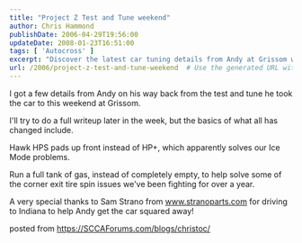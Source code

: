 ```yaml
---
title: "Project Z Test and Tune weekend"
author: Chris Hammond
publishDate: 2006-04-29T19:56:00
updateDate: 2008-01-23T16:51:00
tags: [ 'Autocross' ]
excerpt: "Discover the latest car tuning details from Andy at Grissom with Hawk HPS pads and corner exit tire spin troubleshooting. Special thanks to Sam Strano! #CarTuningTips"
url: /2006/project-z-test-and-tune-weekend  # Use the generated URL with year
---
```

<P>I got a few details from Andy on his way back from the test and tune he took the car to this weekend at Grissom.</P> <P>I'll try to do a full writeup later in the week, but the basics of what all has changed include.</P> <P>Hawk HPS pads up front instead of HP+, which apparently solves our Ice Mode problems.</P> <P>Run a full tank of gas, instead of completely empty, to help solve some of the corner exit tire spin issues we've been fighting for over a year.</P> <P>A very special thanks to Sam Strano from <A href="https://www.stranoparts.com">www.stranoparts.com</A> for driving to Indiana to help Andy get the car squared away!</P> posted from <a href="https://SCCAForums.com/blogs/christoc/">https://SCCAForums.com/blogs/christoc/</a>


